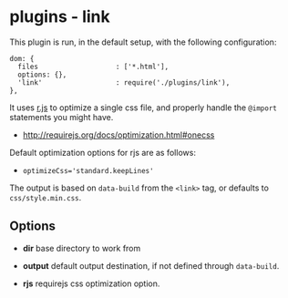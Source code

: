 plugins - link
==============

This plugin is run, in the default setup, with the following
configuration:

    dom: {
      files                   : ['*.html'],
      options: {},
      'link'                  : require('./plugins/link'),
    },

It uses [r.js](https://github.com/jrburke/r.js) to optimize a single css
file, and properly handle the `@import` statements you might have.

* http://requirejs.org/docs/optimization.html#onecss

Default optimization options for rjs are as follows:

* `optimizeCss='standard.keepLines'`

The output is based on `data-build` from the `<link>` tag, or defaults
to `css/style.min.css`.

Options
-------

* **dir** base directory to work from

* **output** default output destination, if not defined through
  `data-build`.

* **rjs** requirejs css optimization option.


